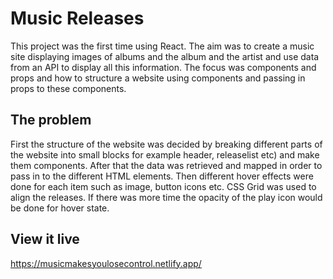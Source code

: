 # Music Releases
This project was the first time using React. The aim was to create a music site displaying images of albums and the album and the artist and use data from an API to display all this information. The focus was components and props and how to structure a website using components and passing in props to these components.

## The problem

First the structure of the website was decided by breaking different parts of the website into small blocks for example header, releaselist etc) and make them components. After that the data was retrieved and mapped in order to pass in to the different HTML elements. Then different hover effects were done for each item such as image, button icons etc. CSS Grid was used to align the releases. If there was more time the opacity of the play icon would be done for hover state.


## View it live

https://musicmakesyoulosecontrol.netlify.app/
